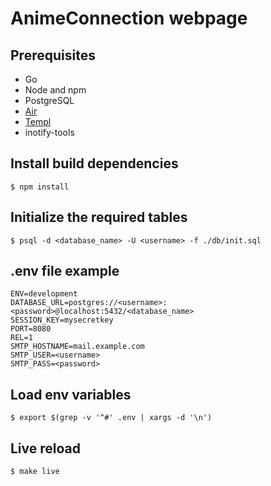 # AnimeConnection webpage

## Prerequisites
* Go
* Node and npm
* PostgreSQL
* [Air](https://github.com/cosmtrek/air#installation)
* [Templ](https://templ.guide/quick-start/installation)
* inotify-tools

## Install build dependencies
```shell
$ npm install
```

## Initialize the required tables
```shell
$ psql -d <database_name> -U <username> -f ./db/init.sql
```

## .env file example
```
ENV=development
DATABASE_URL=postgres://<username>:<password>@localhost:5432/<database_name>
SESSION_KEY=mysecretkey
PORT=8080
REL=1
SMTP_HOSTNAME=mail.example.com
SMTP_USER=<username>
SMTP_PASS=<password>
```

## Load env variables
```shell
$ export $(grep -v '^#' .env | xargs -d '\n')
```

## Live reload
```shell
$ make live
```
